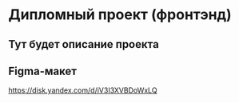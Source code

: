 # Дипломный проект (фронтэнд)

## Тут будет описание проекта

## Figma-макет

https://disk.yandex.com/d/iV3I3XVBDoWxLQ
